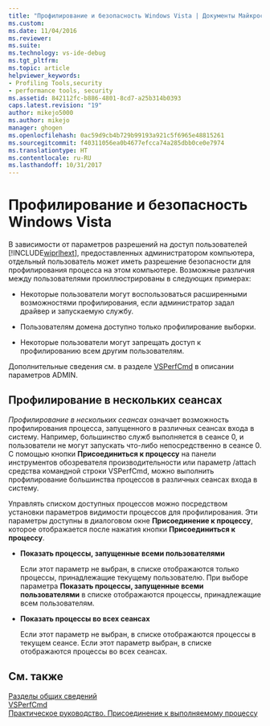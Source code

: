 ```yaml
---
title: "Профилирование и безопасность Windows Vista | Документы Майкрософт"
ms.custom: 
ms.date: 11/04/2016
ms.reviewer: 
ms.suite: 
ms.technology: vs-ide-debug
ms.tgt_pltfrm: 
ms.topic: article
helpviewer_keywords:
- Profiling Tools,security
- performance tools, security
ms.assetid: 842112fc-b886-4801-8cd7-a25b314b0393
caps.latest.revision: "19"
author: mikejo5000
ms.author: mikejo
manager: ghogen
ms.openlocfilehash: 0ac59d9cb4b729b99193a921c5f6965e48815261
ms.sourcegitcommit: f40311056ea0b4677efcca74a285dbb0ce0e7974
ms.translationtype: HT
ms.contentlocale: ru-RU
ms.lasthandoff: 10/31/2017
---
```

# <a name="profiling-and-windows-vista-security"></a>Профилирование и безопасность Windows Vista
В зависимости от параметров разрешений на доступ пользователей [!INCLUDE[wiprlhext](../debugger/includes/wiprlhext_md.md)], предоставленных администратором компьютера, отдельный пользователь может иметь разрешение безопасности для профилирования процесса на этом компьютере. Возможные различия между пользователями проиллюстрированы в следующих примерах:  
  
-   Некоторые пользователи могут воспользоваться расширенными возможностями профилирования, если администратор задал драйвер и запускаемую службу.  
  
-   Пользователям домена доступно только профилирование выборки.  
  
-   Некоторые пользователи могут запрещать доступ к профилированию всем другим пользователям.  
  
 Дополнительные сведения см. в разделе [VSPerfCmd](../profiling/vsperfcmd.md) в описании параметров ADMIN.  
  
## <a name="cross-session-profiling"></a>Профилирование в нескольких сеансах  
 *Профилирование в нескольких сеансах* означает возможность профилирования процесса, запущенного в различных сеансах входа в систему. Например, большинство служб выполняется в сеансе 0, и пользователи не могут запускать что-либо непосредственно в сеансе 0. С помощью кнопки **Присоединиться к процессу** на панели инструментов обозревателя производительности или параметр /attach средства командной строки VSPerfCmd, можно выполнить профилирование большинства процессов в различных сеансах входа в систему.  
  
 Управлять списком доступных процессов можно посредством установки параметров видимости процессов для профилирования. Эти параметры доступны в диалоговом окне **Присоединение к процессу**, которое отображается после нажатия кнопки **Присоединиться к процессу**.  
  
-   **Показать процессы, запущенные всеми пользователями**  
  
     Если этот параметр не выбран, в списке отображаются только процессы, принадлежащие текущему пользователю. При выборе параметра **Показать процессы, запущенные всеми пользователями** в списке отображаются процессы, принадлежащие всем пользователям.  
  
-   **Показать процессы во всех сеансах**  
  
     Если этот параметр не выбран, в списке отображаются процессы в текущем сеансе. Если этот параметр выбран, в списке отображаются процессы во всех сеансах.  
  
## <a name="see-also"></a>См. также  
 [Разделы общих сведений](../profiling/overviews-performance-tools.md)   
 [VSPerfCmd](../profiling/vsperfcmd.md)   
 [Практическое руководство. Присоединение к выполняемому процессу](http://msdn.microsoft.com/en-us/636d0a52-4bfd-48d2-89ad-d7b9ca4dc4f4)